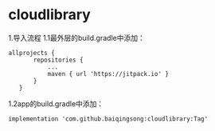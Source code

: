 # cloudlibrary
 1.导入流程
 1.1最外层的build.gradle中添加：
 ```
 allprojects {
		repositories {
			...
			maven { url 'https://jitpack.io' }
		}
	}
 ```
 1.2app的build.gradle中添加：
 ```
 implementation 'com.github.baiqingsong:cloudlibrary:Tag'
 ```
